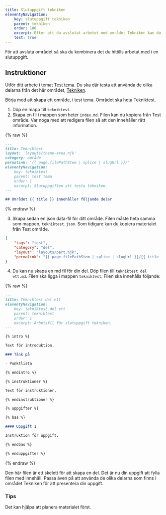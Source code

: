 ```yaml
---
title: Slutuppgift tekniken
eleventyNavigation:
    key: slutuppgift tekniken
    parent: tekniken
    order: 100
    excerpt: Efter att du avslutat arbetet med området Tekniken kan du göra slutuppgiften för att pröva dina kunskaper.
    test: true
---
```


För att avsluta området så ska du kombinera det du hittills arbetat med i en slutuppgift.

## Instruktioner

Utför ditt arbete i temat [Test tema](/test-tema). Du ska där testa att använda de olika delarna från det här området, [Tekniken](/tekniken).

Börja med att skapa ett område, i test tema. Området ska heta Tekniktest. 
1. Döp en mapp till ```tekniktest```.
2. Skapa en fil i mappen som heter ```index.md```. Filen kan du kopiera från Test område. Var noga med att redigera filen så att den innehåller rätt information.

{% raw %}
```markdown
---
title: Tekniktest
layout: 'layouts/theme-area.njk'
category: område
permalink: '{{ page.filePathStem | splice | slugUrl }}/'
eleventyNavigation:
    key: tekniktest
    parent: test tema
    order: 1
    excerpt: Slutuppgiften att testa tekniken.
---

## Området {{ title }} innehåller följande delar
```
{% endraw %}

3. Skapa sedan en json data-fil för ditt område. Filen måste heta samma som mappen, ```tekniktest.json```. Som tidigare kan du kopiera materialet från Test område.

```json
{
    "tags": "test",
    "category": "del",
    "layout": "layouts/part.njk",
    "permalink": "{{ page.filePathStem | splice | slugUrl }}/{{ title | slug }}/"
}
```

4. Du kan nu skapa en md fil för din del. Döp filen till ```tekniktest del ett.md```. Filen ska ligga i mappen ```tekniktest```. Filen ska innehålla följande:

{% raw %}
```markdown
---
title: Tekniktest del ett
eleventyNavigation:
    key: tekniktest del ett
    parent: tekniktest
    order: 1
    excerpt: Arbetsfil för slutuppgift tekniken.
---

{% intro %}

Text för introduktion.

### Tänk på

- Punktlista

{% endintro %}

{% instruktioner %}

Text för instruktioner.

{% endinstruktioner %}

{% uppgifter %}

{% bas %}

#### Uppgift 1

Instruktion för uppgift.

{% endbas %}

{% enduppgifter %}
```
{% endraw %}

Den här filen är ett skelett för att skapa en del. Det är nu din uppgift att fylla filen med innehåll. Passa även på att använda de olika delarna som finns i området Tekniken för att presentera din uppgift.

### Tips

Det kan hjälpa att planera materialet först.
